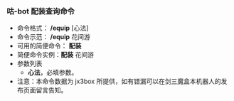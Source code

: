 <!--
 * @Descripttion:
 * @version:
 * @Author: dal
 * @Date: 2022-01-17 13:46:45
 * @LastEditors: dal
 * @LastEditTime: 2022-01-17 13:49:52
-->

### 咕-bot 配装查询命令

- 命令格式： **/equip** [心法]
- 命令示范： **/equip** 花间游
- 可用的简便命令： **配装**
- 简便命令实例：**配装** 花间游
- 参数列表
  - **心法**，必填参数。
- 注意：本命令数据为 jx3box 所提供，如有错漏可以在剑三魔盒本机器人的发布页面留言告知。
